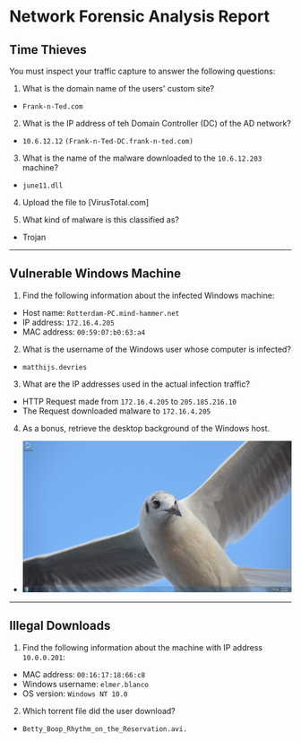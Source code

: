 # Network Forensic Analysis Report

## Time Thieves
You must inspect your traffic capture to answer the following questions:

1. What is the domain name of the users' custom site?
  - `Frank-n-Ted.com`
2. What is the IP address of teh Domain Controller (DC) of the AD network?
  - `10.6.12.12` `(Frank-n-Ted-DC.frank-n-ted.com)`
3. What is the name of the malware downloaded to the `10.6.12.203` machine?
  - `june11.dll`
4. Upload the file to [VirusTotal.com]

5. What kind of malware is this classified as?
  - Trojan

---

## Vulnerable Windows Machine

1. Find the following information about the infected Windows machine:
  - Host name: `Rotterdam-PC.mind-hammer.net`
  - IP address: `172.16.4.205`
  - MAC address: `00:59:07:b0:63:a4`

2. What is the username of the Windows user whose computer is infected?
  - `matthijs.devries`

3. What are the IP addresses used in the actual infection traffic?
  - HTTP Request made from `172.16.4.205` to `205.185.216.10`
  - The Request downloaded malware to `172.16.4.205`

4. As a bonus, retrieve the desktop background of the Windows host.
- ![Desktop_Background](./Images/DesktopBackground.jpg)

---

## Illegal Downloads

1. Find the following information about the machine with IP address `10.0.0.201`:
  - MAC address: `00:16:17:18:66:c8`
  - Windows username: `elmer.blanco`
  - OS version: `Windows NT 10.0`

2. Which torrent file did the user download?
  - `Betty_Boop_Rhythm_on_the_Reservation.avi.`
